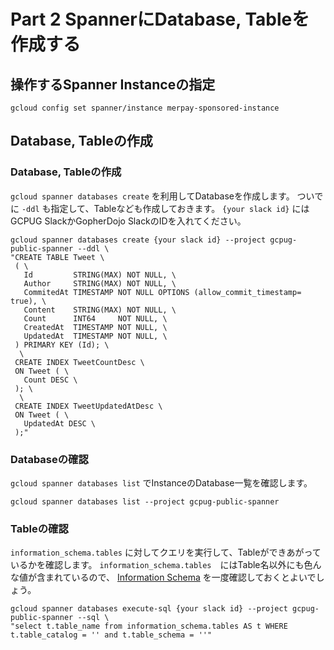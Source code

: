 # Part 2 SpannerにDatabase, Tableを作成する

## 操作するSpanner Instanceの指定

```
gcloud config set spanner/instance merpay-sponsored-instance
```

## Database, Tableの作成

### Database, Tableの作成

`gcloud spanner databases create` を利用してDatabaseを作成します。
ついでに `-ddl` も指定して、Tableなども作成しておきます。
`{your slack id}` にはGCPUG SlackかGopherDojo SlackのIDを入れてください。

```
gcloud spanner databases create {your slack id} --project gcpug-public-spanner --ddl \
"CREATE TABLE Tweet \
 ( \
   Id         STRING(MAX) NOT NULL, \
   Author     STRING(MAX) NOT NULL, \
   CommitedAt TIMESTAMP NOT NULL OPTIONS (allow_commit_timestamp= true), \
   Content    STRING(MAX) NOT NULL, \
   Count      INT64     NOT NULL, \
   CreatedAt  TIMESTAMP NOT NULL, \
   UpdatedAt  TIMESTAMP NOT NULL, \
 ) PRIMARY KEY (Id); \
  \
 CREATE INDEX TweetCountDesc \
 ON Tweet ( \
   Count DESC \
 ); \
  \
 CREATE INDEX TweetUpdatedAtDesc \
 ON Tweet ( \
   UpdatedAt DESC \
 );"
```

### Databaseの確認

`gcloud spanner databases list` でInstanceのDatabase一覧を確認します。

```
gcloud spanner databases list --project gcpug-public-spanner
```

### Tableの確認

`information_schema.tables` に対してクエリを実行して、Tableができあがっているかを確認します。
`information_schema.tables`　にはTable名以外にも色んな値が含まれているので、 [Information Schema](https://cloud.google.com/spanner/docs/information-schema) を一度確認しておくとよいでしょう。
 
```
gcloud spanner databases execute-sql {your slack id} --project gcpug-public-spanner --sql \
"select t.table_name from information_schema.tables AS t WHERE t.table_catalog = '' and t.table_schema = ''"
```
